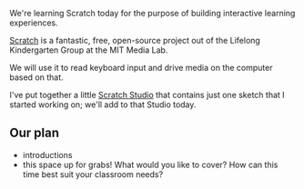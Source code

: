 We're learning Scratch today for the purpose of building interactive learning experiences.

[Scratch](http://scratch.mit.edu) is a fantastic, free, open-source project out of the Lifelong 
Kindergarten Group at the MIT Media Lab.

We will use it to read keyboard input and drive media on the computer based on that.

I've put together a little [Scratch Studio](https://scratch.mit.edu/studios/4630706/) that 
contains just one sketch that I started working on; we'll add to that Studio today.

## Our plan

* introductions
* this space up for grabs! What would you like to cover? How can this time best suit your 
classroom 
needs?
